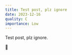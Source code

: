 ```yaml
---
title: Test post, plz ignore
date: 2023-12-16
quality: C
importance: Low
---
```


Test post, plz ignore.

🎉
